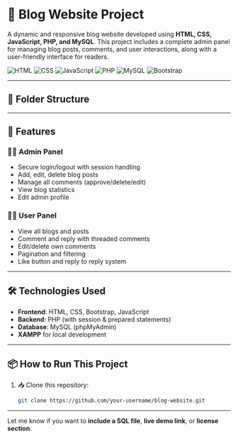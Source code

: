 # 📝 Blog Website Project

A dynamic and responsive blog website developed using **HTML, CSS, JavaScript, PHP, and MySQL**. This project includes a complete admin panel for managing blog posts, comments, and user interactions, along with a user-friendly interface for readers.

![HTML](https://img.shields.io/badge/HTML-orange.svg)
![CSS](https://img.shields.io/badge/CSS-blue.svg)
![JavaScript](https://img.shields.io/badge/JavaScript-yellow.svg)
![PHP](https://img.shields.io/badge/PHP-777BB4.svg)
![MySQL](https://img.shields.io/badge/MySQL-00758F.svg)
![Bootstrap](https://img.shields.io/badge/Bootstrap-563D7C.svg)

---

## 📂 Folder Structure


---

## 🚀 Features

### 🧑‍💻 Admin Panel
- Secure login/logout with session handling
- Add, edit, delete blog posts
- Manage all comments (approve/delete/edit)
- View blog statistics
- Edit admin profile

### 👨‍🏫 User Panel
- View all blogs and posts
- Comment and reply with threaded comments
- Edit/delete own comments
- Pagination and filtering
- Like button and reply to reply system

---

## 🛠️ Technologies Used

- **Frontend**: HTML, CSS, Bootstrap, JavaScript
- **Backend**: PHP (with session & prepared statements)
- **Database**: MySQL (phpMyAdmin)
- **XAMPP** for local development

---

## 📦 How to Run This Project

1. 📥 Clone this repository:
   ```bash
   git clone https://github.com/your-username/blog-website.git

---

Let me know if you want to **include a SQL file**, **live demo link**, or **license section**.
